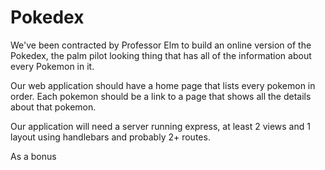 # Pokedex

We've been contracted by Professor Elm to build an online version of the Pokedex, the palm pilot looking thing that has all of the information about every Pokemon in it.

Our web application should have a home page that lists every pokemon in order. Each pokemon should be a link to a page that shows all the details about that pokemon.

Our application will need a server running express, at least 2 views and 1 layout using handlebars and probably 2+ routes.

As a bonus
